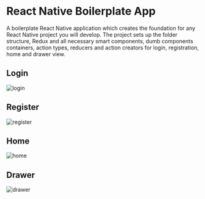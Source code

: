 # React Native Boilerplate App
A boilerplate React Native application which creates the foundation for any React Native project you will develop. The project sets up the folder structure, Redux and all necessary smart components, dumb components containers, action types, reducers and action creators for login, registration, home and drawer view.

## Login
![login](https://user-images.githubusercontent.com/25164326/37184397-2f709f96-2309-11e8-9921-1817c2a9cec3.png)

## Register
![register](https://user-images.githubusercontent.com/25164326/37184404-34c6c182-2309-11e8-8e08-cfdca99adc87.png)

## Home
![home](https://user-images.githubusercontent.com/25164326/37184399-3154263e-2309-11e8-9aa7-edcab8cc8434.png)

## Drawer
![drawer](https://user-images.githubusercontent.com/25164326/37184400-32f3daac-2309-11e8-8f15-bb106bb27880.png)

